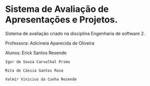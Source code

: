 # Sistema de Avaliação de Apresentações e Projetos.

Sistema de avaliação criado na disciplina Engenharia de software 2.

Professora: Adicineia Aparecida de Oliveira

Alunos: 
    Erick Santos Resende
    
    Igor de Souza Carvalhal Primo
    
    Rita de Cássia Santos Rosa
    
    Valmir Vinicius da Cunha Rezende

